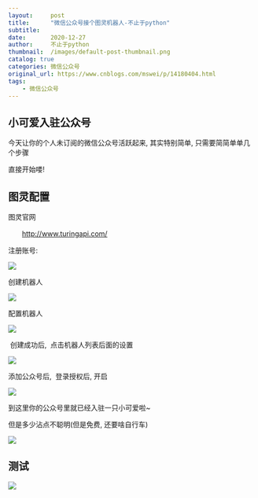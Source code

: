 ```yaml
---
layout:     post
title:      "微信公众号接个图灵机器人-不止于python"
subtitle:   
date:       2020-12-27
author:     不止于python
thumbnail:  /images/default-post-thumbnail.png
catalog: true
categories: 微信公众号
original_url: https://www.cnblogs.com/mswei/p/14180404.html
tags:
    - 微信公众号
---
```


## 小可爱入驻公众号

今天让你的个人未订阅的微信公众号活跃起来, 其实特别简单, 只需要简简单单几个步骤

直接开始喽!

## 图灵配置

图灵官网

　　http://www.turingapi.com/

注册账号:

![](/images/54175938/1.png)

创建机器人

![](/images/54175938/2.png)

配置机器人

![](/images/54175938/3.png)

 创建成功后,  点击机器人列表后面的设置

![](/images/54175938/4.png)

添加公众号后,  登录授权后, 开启

![](/images/54175938/5.png)

到这里你的公众号里就已经入驻一只小可爱啦~

但是多少沾点不聪明(但是免费, 还要啥自行车)

![](/images/54175938/6.png)

## 测试

![](/images/54175938/7.png)